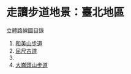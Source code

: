 # 走讀步道地景：臺北地區
立體路線圖目錄  
1. [和美山步道]()
2. [屈尺古道]()
3. 
25. [大崙頭山步道](https://leeyhgeo.github.io/trail_taipei/立體路線圖/25_大崙頭山步道/)
